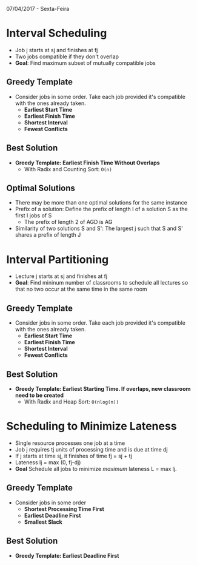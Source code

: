 07/04/2017 - Sexta-Feira

# Interval Scheduling

* Job j starts at sj and finishes at fj
* Two jobs compatible if they don't overlap
* **Goal**: Find maximum subset of mutually compatible jobs

## Greedy Template

* Consider jobs in some order. Take each job provided it's compatible with the ones already taken.
	* **Earliest Start Time**
	* **Earliest Finish Time**
	* **Shortest Interval**
	* **Fewest Conflicts**
	
## Best Solution

* **Greedy Template: Earliest Finish Time Without Overlaps**
	* With Radix and Counting Sort: `O(n)`

## Optimal Solutions

* There may be more than one optimal solutions for the same instance
* Prefix of a solution: Define the prefix of length I of a solution S as the first I jobs of S
	* The prefix of length 2 of AGD is AG
* Similarity of two solutions S and S': The largest j such that S and S' shares a prefix of length J

# Interval Partitioning

* Lecture j starts at sj and finishes at fj
* **Goal**: Find mininum number of classrooms to schedule all lectures so that no two occur at the same time in the same room

## Greedy Template

* Consider jobs in some order. Take each job provided it's compatible with the ones already taken.
	* **Earliest Start Time**
	* **Earliest Finish Time**
	* **Shortest Interval**
	* **Fewest Conflicts**

## Best Solution

* **Greedy Template: Earliest Starting Time. If overlaps, new classroom need to be created**
	* With Radix and Heap Sort: `O(nlog(n))`

# Scheduling to Minimize Lateness

* Single resource processes one job at a time
* Job j requires tj units of processing time and is due at time dj
* If j starts at time sj, it finishes of time fj = sj + tj
* Lateness lj = max (0, fj-dj)
* **Goal** Schedule all jobs to minimize _maximum_ lateness L = max lj.

## Greedy Template

* Consider jobs in some order
	* **Shortest Processing Time First**
	* **Earliest Deadline First**
	* **Smallest Slack**

## Best Solution

* **Greedy Template: Earliest Deadline First**
